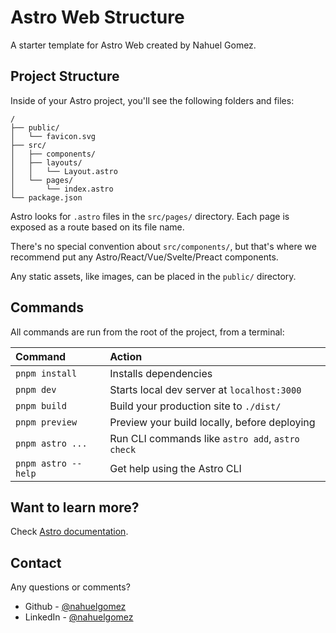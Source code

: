 # Astro Web Structure

A starter template for Astro Web created by Nahuel Gomez.

## Project Structure

Inside of your Astro project, you'll see the following folders and files:

```
/
├── public/
│   └── favicon.svg
├── src/
│   ├── components/
│   ├── layouts/
│   │   └── Layout.astro
│   └── pages/
│       └── index.astro
└── package.json
```

Astro looks for `.astro` files in the `src/pages/` directory. Each page is
exposed as a route based on its file name.

There's no special convention about `src/components/`, but that's where we
recommend put any Astro/React/Vue/Svelte/Preact components.

Any static assets, like images, can be placed in the `public/` directory.

## Commands

All commands are run from the root of the project, from a terminal:

| Command             | Action                                           |
| :------------------ | :----------------------------------------------- |
| `pnpm install`      | Installs dependencies                            |
| `pnpm dev`          | Starts local dev server at `localhost:3000`      |
| `pnpm build`        | Build your production site to `./dist/`          |
| `pnpm preview`      | Preview your build locally, before deploying     |
| `pnpm astro ...`    | Run CLI commands like `astro add`, `astro check` |
| `pnpm astro --help` | Get help using the Astro CLI                     |

## Want to learn more?

Check [Astro documentation](https://docs.astro.build).

## Contact

Any questions or comments?

- Github - [@nahuelgomez](https://github.com/nahuelgomez)
- LinkedIn - [@nahuelgomez](https://www.linkedin.com/in/nahuel-gomez-suarez/)
